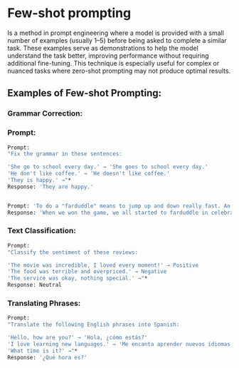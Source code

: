 # Few-shot prompting
Is a method in prompt engineering where a model is provided with a small number of examples (usually 1–5) before being asked to complete a similar task. These examples serve as demonstrations to help the model understand the task better, improving performance without requiring additional fine-tuning. This technique is especially useful for complex or nuanced tasks where zero-shot prompting may not produce optimal results.

## Examples of Few-shot Prompting:

### Grammar Correction:
### Prompt:
```bash
Prompt:
"Fix the grammar in these sentences:

'She go to school every day.' → 'She goes to school every day.'
'He don't like coffee.' → 'He doesn't like coffee.'
'They is happy.' →"*
Response: 'They are happy.'


Prompt: 'To do a "farduddle" means to jump up and down really fast. An example of a sentence that uses the word farduddle is:'
Response: 'When we won the game, we all started to farduddle in celebration.'
```
### Text Classification:
```bash
Prompt:
"Classify the sentiment of these reviews:

'The movie was incredible, I loved every moment!' → Positive
'The food was terrible and overpriced.' → Negative
'The service was okay, nothing special.' →"*
Response: Neutral
```
### Translating Phrases:
```bash
Prompt:
"Translate the following English phrases into Spanish:

'Hello, how are you?' → 'Hola, ¿cómo estás?'
'I love learning new languages.' → 'Me encanta aprender nuevos idiomas.'
'What time is it?' →"*
Response: '¿Qué hora es?'
```
